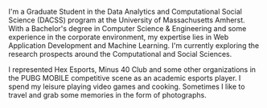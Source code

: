 I'm a Graduate Student in the Data Analytics and Computational Social Science (DACSS) program at the University of Massachusetts Amherst. With a Bachelor's degree in Computer Science & Engineering and some experience in the corporate environment, my expertise lies in Web Application Development and Machine Learning. I'm currently exploring the research prospects around the Computational and Social Sciences.

I represented Hex Esports, Minus 40 Club and some other organizations in the PUBG MOBILE competitive scene as an academic esports player. I spend my leisure playing video games and cooking. Sometimes I like to travel and grab some memories in the form of photographs.








<!--
**venkatx02/venkatx02** is a ✨ _special_ ✨ repository because its `README.md` (this file) appears on your GitHub profile.

Here are some ideas to get you started:

- 🔭 I’m currently working on ...
- 🌱 I’m currently learning ...
- 👯 I’m looking to collaborate on ...
- 🤔 I’m looking for help with ...
- 💬 Ask me about ...
- 📫 How to reach me: ...
- 😄 Pronouns: ...
- ⚡ Fun fact: ...
-->
